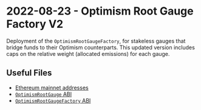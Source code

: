 # 2022-08-23 - Optimism Root Gauge Factory V2

Deployment of the `OptimismRootGaugeFactory`, for stakeless gauges that bridge funds to their Optimism counterparts. This updated version includes caps on the relative weight (allocated emissions) for each gauge.

## Useful Files

- [Ethereum mainnet addresses](./output/mainnet.json)
- [`OptimismRootGauge` ABI](./abi/OptimismRootGauge.json)
- [`OptimismRootGaugeFactory` ABI](./abi/OptimismRootGaugeFactory.json)

